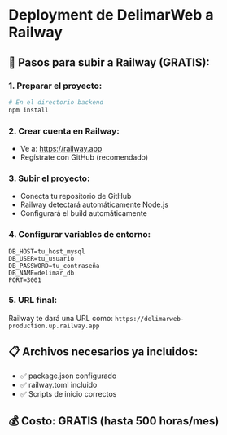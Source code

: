 # Deployment de DelimarWeb a Railway

## 🚀 Pasos para subir a Railway (GRATIS):

### 1. Preparar el proyecto:
```bash
# En el directorio backend
npm install
```

### 2. Crear cuenta en Railway:
- Ve a: https://railway.app
- Regístrate con GitHub (recomendado)

### 3. Subir el proyecto:
- Conecta tu repositorio de GitHub
- Railway detectará automáticamente Node.js
- Configurará el build automáticamente

### 4. Configurar variables de entorno:
```
DB_HOST=tu_host_mysql
DB_USER=tu_usuario
DB_PASSWORD=tu_contraseña
DB_NAME=delimar_db
PORT=3001
```

### 5. URL final:
Railway te dará una URL como: `https://delimarweb-production.up.railway.app`

## 📋 Archivos necesarios ya incluidos:
- ✅ package.json configurado
- ✅ railway.toml incluido
- ✅ Scripts de inicio correctos

## 💰 Costo: GRATIS (hasta 500 horas/mes)
